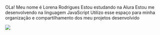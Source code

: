 OLa!
Meu nome é Lorena Rodrigues 
Estou estudando na Alura
Estou me desenvolvendo na linguagem JavaScript
Utilizo esse espaço para minha organização e compartilhamento dos meu projetos desenvolvido










![](https://media1.tenor.com/m/zPh3BYJNDVQAAAAC/chiens-funny-animals.gif)



